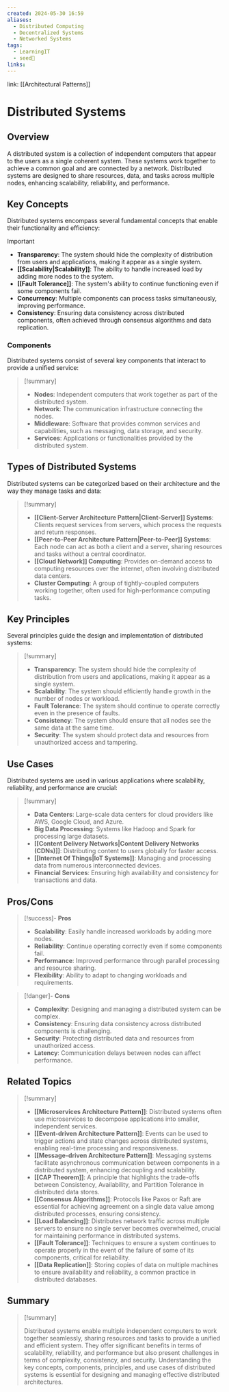 ```yaml
---
created: 2024-05-30 16:59
aliases:
  - Distributed Computing
  - Decentralized Systems
  - Networked Systems
tags:
  - LearningIT
  - seed🌱
links:
---
```


link: [[Architectural Patterns]]

# Distributed Systems

## Overview

A distributed system is a collection of independent computers that appear to the users as a single coherent system. These systems work together to achieve a common goal and are connected by a network. Distributed systems are designed to share resources, data, and tasks across multiple nodes, enhancing scalability, reliability, and performance.
## Key Concepts

Distributed systems encompass several fundamental concepts that enable their functionality and efficiency:

> [!important]
> - **Transparency**: The system should hide the complexity of distribution from users and applications, making it appear as a single system.
> - **[[Scalability|Scalability]]**: The ability to handle increased load by adding more nodes to the system.
> - **[[Fault Tolerance]]**: The system's ability to continue functioning even if some components fail.
> - **Concurrency**: Multiple components can process tasks simultaneously, improving performance.
> - **Consistency**: Ensuring data consistency across distributed components, often achieved through consensus algorithms and data replication.

### Components

Distributed systems consist of several key components that interact to provide a unified service:

> [!summary]
> 
> - **Nodes**: Independent computers that work together as part of the distributed system.
> - **Network**: The communication infrastructure connecting the nodes.
> - **Middleware**: Software that provides common services and capabilities, such as messaging, data storage, and security.
> - **Services**: Applications or functionalities provided by the distributed system.

## Types of Distributed Systems

Distributed systems can be categorized based on their architecture and the way they manage tasks and data:

> [!summary]
> 
> - **[[Client-Server Architecture Pattern|Client-Server]] Systems**: Clients request services from servers, which process the requests and return responses.
> - **[[Peer-to-Peer Architecture Pattern|Peer-to-Peer]] Systems**: Each node can act as both a client and a server, sharing resources and tasks without a central coordinator.
> - **[[Cloud Network]] Computing**: Provides on-demand access to computing resources over the internet, often involving distributed data centers.
> - **Cluster Computing**: A group of tightly-coupled computers working together, often used for high-performance computing tasks.

## Key Principles

Several principles guide the design and implementation of distributed systems:

> [!summary]
> 
> - **Transparency**: The system should hide the complexity of distribution from users and applications, making it appear as a single system.
> - **Scalability**: The system should efficiently handle growth in the number of nodes or workload.
> - **Fault Tolerance**: The system should continue to operate correctly even in the presence of faults.
> - **Consistency**: The system should ensure that all nodes see the same data at the same time.
> - **Security**: The system should protect data and resources from unauthorized access and tampering.

## Use Cases

Distributed systems are used in various applications where scalability, reliability, and performance are crucial:

> [!summary]
> 
> - **Data Centers**: Large-scale data centers for cloud providers like AWS, Google Cloud, and Azure.
> - **Big Data Processing**: Systems like Hadoop and Spark for processing large datasets.
> - **[[Content Delivery Networks|Content Delivery Networks (CDNs)]]**: Distributing content to users globally for faster access.
> - **[[Internet Of Things|IoT Systems]]**: Managing and processing data from numerous interconnected devices.
> - **Financial Services**: Ensuring high availability and consistency for transactions and data.

## Pros/Cons


> [!success]- **Pros**
> 
> - **Scalability**: Easily handle increased workloads by adding more nodes.
> - **Reliability**: Continue operating correctly even if some components fail.
> - **Performance**: Improved performance through parallel processing and resource sharing.
> - **Flexibility**: Ability to adapt to changing workloads and requirements.

> [!danger]- **Cons**
> 
> - **Complexity**: Designing and managing a distributed system can be complex.
> - **Consistency**: Ensuring data consistency across distributed components is challenging.
> - **Security**: Protecting distributed data and resources from unauthorized access.
> - **Latency**: Communication delays between nodes can affect performance.

## Related Topics

> [!summary]
> 
> - **[[Microservices Architecture Pattern]]**: Distributed systems often use microservices to decompose applications into smaller, independent services.
> - **[[Event-driven Architecture Pattern]]**: Events can be used to trigger actions and state changes across distributed systems, enabling real-time processing and responsiveness.
> - **[[Message-driven Architecture Pattern]]**: Messaging systems facilitate asynchronous communication between components in a distributed system, enhancing decoupling and scalability.
> - **[[CAP Theorem]]**: A principle that highlights the trade-offs between Consistency, Availability, and Partition Tolerance in distributed data stores.
> - **[[Consensus Algorithms]]**: Protocols like Paxos or Raft are essential for achieving agreement on a single data value among distributed processes, ensuring consistency.
> - **[[Load Balancing]]**: Distributes network traffic across multiple servers to ensure no single server becomes overwhelmed, crucial for maintaining performance in distributed systems.
> - **[[Fault Tolerance]]**: Techniques to ensure a system continues to operate properly in the event of the failure of some of its components, critical for reliability.
> - **[[Data Replication]]**: Storing copies of data on multiple machines to ensure availability and reliability, a common practice in distributed databases.

## Summary

> [!summary]
> 
> Distributed systems enable multiple independent computers to work together seamlessly, sharing resources and tasks to provide a unified and efficient system. They offer significant benefits in terms of scalability, reliability, and performance but also present challenges in terms of complexity, consistency, and security. Understanding the key concepts, components, principles, and use cases of distributed systems is essential for designing and managing effective distributed architectures.
